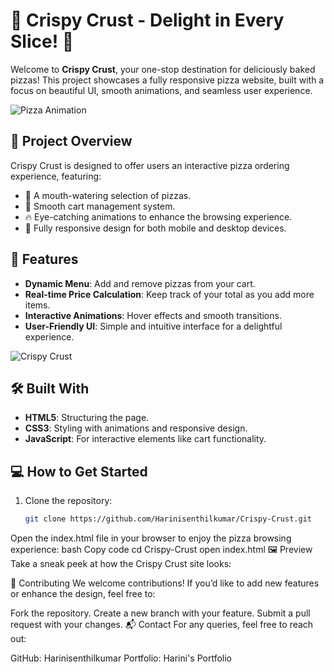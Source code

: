 # 🍕 Crispy Crust - Delight in Every Slice! 🍕

Welcome to **Crispy Crust**, your one-stop destination for deliciously baked pizzas! This project showcases a fully responsive pizza website, built with a focus on beautiful UI, smooth animations, and seamless user experience.

![Pizza Animation](https://media.giphy.com/media/Jlt68Rrx7rYlbQATh8/giphy.gif)

## 🎯 Project Overview

Crispy Crust is designed to offer users an interactive pizza ordering experience, featuring:

- 🍕 A mouth-watering selection of pizzas.
- 🛒 Smooth cart management system.
- 🔥 Eye-catching animations to enhance the browsing experience.
- 📱 Fully responsive design for both mobile and desktop devices.

## 🚀 Features

- **Dynamic Menu**: Add and remove pizzas from your cart.
- **Real-time Price Calculation**: Keep track of your total as you add more items.
- **Interactive Animations**: Hover effects and smooth transitions.
- **User-Friendly UI**: Simple and intuitive interface for a delightful experience.
  
![Crispy Crust](https://media.giphy.com/media/xT9DPp9QfS8ThL5DiA/giphy.gif)

## 🛠️ Built With

- **HTML5**: Structuring the page.
- **CSS3**: Styling with animations and responsive design.
- **JavaScript**: For interactive elements like cart functionality.

## 💻 How to Get Started

1. Clone the repository:
   ```bash
   git clone https://github.com/Harinisenthilkumar/Crispy-Crust.git
Open the index.html file in your browser to enjoy the pizza browsing experience:
bash
Copy code
cd Crispy-Crust
open index.html
🖼️ Preview
Take a sneak peek at how the Crispy Crust site looks:


🤝 Contributing
We welcome contributions! If you’d like to add new features or enhance the design, feel free to:

Fork the repository.
Create a new branch with your feature.
Submit a pull request with your changes.
📬 Contact
For any queries, feel free to reach out:

GitHub: Harinisenthilkumar
Portfolio: Harini's Portfolio
